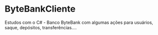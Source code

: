 # ByteBankCliente
Estudos com o C# - Banco ByteBank com algumas ações para usuários, saque, depósitos, transferências....
